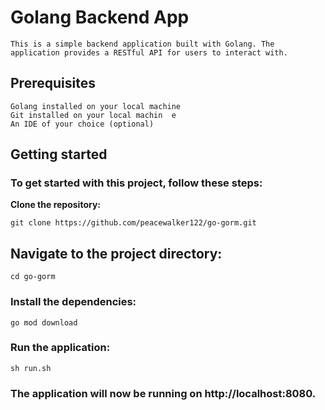 # Golang Backend App
    This is a simple backend application built with Golang. The application provides a RESTful API for users to interact with.

## Prerequisites

    Golang installed on your local machine
    Git installed on your local machin  e
    An IDE of your choice (optional)

## Getting started

### To get started with this project, follow these steps:

**Clone the repository:**

    git clone https://github.com/peacewalker122/go-gorm.git
## Navigate to the project directory:
    cd go-gorm
### Install the dependencies:
    go mod download
### Run the application: 
    sh run.sh
    
### The application will now be running on http://localhost:8080.